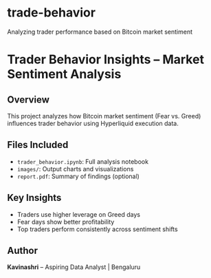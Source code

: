 # trade-behavior
Analyzing trader performance based on Bitcoin market sentiment
# Trader Behavior Insights – Market Sentiment Analysis

## Overview
This project analyzes how Bitcoin market sentiment (Fear vs. Greed) influences trader behavior using Hyperliquid execution data.

## Files Included
- `trader_behavior.ipynb`: Full analysis notebook
- `images/`: Output charts and visualizations
- `report.pdf`: Summary of findings (optional)

## Key Insights
- Traders use higher leverage on Greed days
- Fear days show better profitability
- Top traders perform consistently across sentiment shifts

## Author
**Kavinashri** – Aspiring Data Analyst | Bengaluru 
